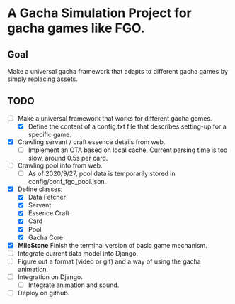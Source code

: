 # A Gacha Simulation Project for gacha games like FGO.

## Goal
Make a universal gacha framework that adapts to different gacha games by simply 
replacing assets. 

## TODO
- [ ] Make a universal framework that works for different gacha games.
    - [x] Define the content of a config.txt file that describes setting-up for 
    a specific game.
- [x] Crawling servant / craft essence details from web.
	- [ ] Implement an OTA based on local cache. Current parsing time is too 
	slow, around 0.5s per card.
- [ ] Crawling pool info from web.
    - [ ] As of 2020/9/27, pool data is temporarily stored in config/conf_fgo_pool.json. 
- [x] Define classes:
    - [x] Data Fetcher
    - [x] Servant
    - [x] Essence Craft
    - [x] Card
    - [x] Pool
    - [x] Gacha Core
- [x] **MileStone** Finish the terminal version of basic game mechanism.
- [ ] Integrate current data model into Django.
- [ ] Figure out a format (video or gif) and a way of using the gacha animation.
- [ ] Integration on Django.
    - [ ] Integrate animation and sound.
- [ ] Deploy on github.
